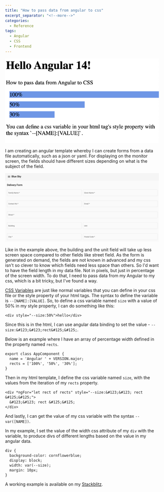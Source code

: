 ```yaml
---
title: "How to pass data from angular to css"
excerpt_separator: "<!--more-->"
categories:
  - Reference
tags:
  - Angular
  - CSS
  - Frontend
---
```


![How to pass data from angular to css](/assets/images/2022/09/how-to-pass-data-from-ng-to-css.png)

I am creating an angular template whereby I can create forms from a data file automatically, such as a json or yaml. For displaying on the monitor screen, the fields should have different sizes depending on what is the subject of the field. 

![angular-form](/assets/images/2022/09/angular-form.png)

Like in the example above, the building and the unit field will take up less screen space compared to other fields like street field. As the form is generated on demand, the fields are not known in advanced and my css isn't so clever to know which fields need less space than others. So I'd want to have the field length in my data file. Not in pixels, but just in percentage of the screen width. To do that, I need to pass data from my Angular to my css, which is a bit tricky, but I've found a way.

[CSS Variables](https://www.w3schools.com/css/css3_variables.asp) are just like normal variables that you can define in your css file or the style property of your html tags. The syntax to define the variable is `--[NAME]:[VALUE]`. So, to define a css variable named `size` with a value of 50% in my style property, I can do something like this:

```
<div style="--size:50%">hello</div>
```

Since this is in the html, I can use angular data binding to set the value - `--size:&#123;&#123;rect&#125;&#125;`. 

Below is an example where I have an array of percentage width defined in the property named `rects`.

```
export class AppComponent {
  name = 'Angular ' + VERSION.major;
  rects = ['100%', '50%', '30%'];
}
```

Then in my html template, I define the css variable named `size`, with the values from the iteration of my `rects` property.

```
<div *ngFor="let rect of rects" style="--size:&#123;&#123; rect &#125;&#125;">
  &#123;&#123; rect &#125;&#125;
</div>
```

And lastly, I can get the value of my css variable with the syntax `--var([NAME])`. 

In my example, I set the value of the width css attribute of my `div` with the variable, to produce divs of different lengths based on the value in my angular data.

```
div {
  background-color: cornflowerblue;
  display: block;
  width: var(--size);
  margin: 10px;
}
```

A working example is available on my [Stackblitz](https://stackblitz.com/edit/angular-ivy-a5fjxc).
